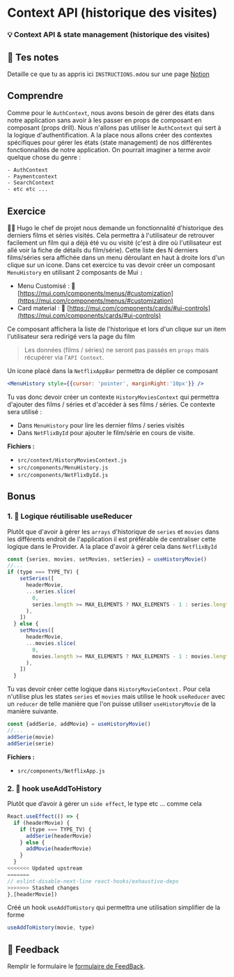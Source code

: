 # Context API (historique des visites)
### 💡 Context API & state management (historique des visites)

## 📝 Tes notes

Detaille ce que tu as appris ici `INSTRUCTIONS.md`ou sur une page [Notion](https://go.mikecodeur.com/course-notes-template)

## Comprendre

Comme pour le `AuthContext`, nous avons besoin de gérer des états dans notre application sans avoir à les passer en props de composant en composant (props drill). Nous n'allons pas utiliser le `AuthContext` qui sert à la logique d'authentification. A la place nous allons créer des contextes spécifiques pour gérer les états  (state management) de nos différentes fonctionnalités de notre application.  On pourrait imaginer a terme avoir quelque chose du genre : 

```html
- AuthContext
- Paymentcontext
- SearchContext
- etc etc ...
```

## Exercice

👨‍✈️ Hugo le chef de projet nous demande un fonctionnalité d'historique des derniers films et séries visités. Cela permettra à l'utilisateur de retrouver facilement un film qui a déjà été vu ou visité (c'est à dire où l'utilisateur est allé voir la fiche de détails du film/série).  Cette liste des N derniers films/séries sera affichée dans un menu déroulant en haut à droite lors d'un clique sur un icone. Dans cet exercice tu vas devoir créer un composant `MenuHistory`  en utilisant 2 composants de Mui  `:`

- Menu Customisé : 📑 [https://mui.com/components/menus/#customization](https://mui.com/components/menus/#customization)
- Card material  : 📑  [https://mui.com/components/cards/#ui-controls](https://mui.com/components/cards/#ui-controls)

Ce composant affichera la liste de l'historique et lors d'un clique sur un item l'utilisateur sera redirigé vers la page du film

> Les données (films / séries) ne seront pas passés en `props` mais récupérer via l'`API Context`.

Un icone placé dans la `NetflixAppBar` permettra de déplier ce composant

```jsx
<MenuHistory style={{cursor: 'pointer', marginRight:'10px'}} />
```

Tu vas donc devoir créer un contexte `HistoryMoviesContext` qui permettra d'ajouter des films / séries et d'accéder à ses films / séries. Ce contexte sera utilisé : 

- Dans `MenuHistory` pour lire les dernier films / series visités
- Dans `NetFlixById` pour ajouter le film/série en cours de visite.

**Fichiers :**

- `src/context/HistoryMoviesContext.js`
- `src/components/MenuHistory.js`
- `src/components/NetFlixById.js`

## Bonus

### 1. 🚀 Logique réutilisable useReducer

Plutôt que d'avoir à gérer les `arrays` d'historique de `series` et `movies` dans les différents endroit de l'application il est préférable de centraliser cette logique dans le Provider. A la place d'avoir à gérer cela dans `NetflixById` 

```jsx
const {series, movies, setMovies, setSeries} = useHistoryMovie()
//...
if (type === TYPE_TV) {
    setSeries([
      headerMovie,
      ...series.slice(
        0,
        series.length >= MAX_ELEMENTS ? MAX_ELEMENTS - 1 : series.length,
      ),
    ])
  } else {
    setMovies([
      headerMovie,
      ...movies.slice(
        0,
        movies.length >= MAX_ELEMENTS ? MAX_ELEMENTS - 1 : movies.length,
      ),
    ])
  }
```

Tu vas devoir créer cette logique dans `HistoryMovieContext.` Pour cela n'utilise plus les states `series` et `movies` mais utilise le hook `useReducer` avec un `reducer` de telle manière que l'on puisse utiliser `useHistoryMovie` de la manière suivante.

```jsx
const {addSerie, addMovie} = useHistoryMovie()
//...
addSerie(movie)
addSerie(serie)
```

**Fichiers :**

- `src/components/NetflixApp.js`

### 2. 🚀 hook useAddToHistory

Plutôt que d’avoir à gérer un `side effect`, le type etc ...  comme cela 

```jsx
React.useEffect(() => {
  if (headerMovie) {
    if (type === TYPE_TV) {
      addSerie(headerMovie)
    } else {
      addMovie(headerMovie)
    }
  }
<<<<<<< Updated upstream
=======
// eslint-disable-next-line react-hooks/exhaustive-deps
>>>>>>> Stashed changes
},[headerMovie])
```

Créé un hook `useAddToHistory` qui permettra une utilisation simplifier de la forme 

```jsx
useAddToHistory(movie, type)
```

## 🐜 Feedback

Remplir le formulaire le [formulaire de FeedBack](https://go.mikecodeur.com/cours-react-avis).